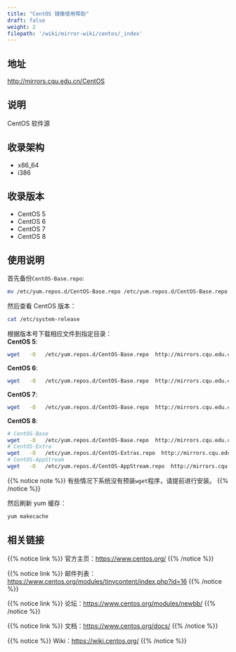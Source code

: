 ```yaml
---
title: "CentOS 镜像使用帮助"
draft: false
weight: 2
filepath: '/wiki/mirror-wiki/centos/_index'
---
```

## 地址

http://mirrors.cqu.edu.cn/CentOS

## 说明

CentOS 软件源

## 收录架构

- x86_64
- i386

## 收录版本

- CentOS 5
- CentOS 6
- CentOS 7
- CentOS 8

## 使用说明

首先备份`CentOS-Base.repo`:


```bash
mv /etc/yum.repos.d/CentOS-Base.repo /etc/yum.repos.d/CentOS-Base.repo.backup
```


然后查看 CentOS 版本：


```bash
cat /etc/system-release
```


根据版本号下载相应文件到指定目录：</br>
**CentOS 5**:

```bash
wget   -O   /etc/yum.repos.d/CentOS-Base.repo  http://mirrors.cqu.edu.cn/repo/centos/Centos-5.repo
```

**CentOS 6**:

```bash
wget   -O   /etc/yum.repos.d/CentOS-Base.repo  http://mirrors.cqu.edu.cn/repo/centos/Centos-6.repo
```

**CentOS 7**:

```bash
wget   -O   /etc/yum.repos.d/CentOS-Base.repo  http://mirrors.cqu.edu.cn/repo/centos/Centos-7.repo
```

**CentOS 8**:

```bash
# CentOS-Base
wget   -O   /etc/yum.repos.d/CentOS-Base.repo  http://mirrors.cqu.edu.cn/repo/centos/Centos-8-repo/CentOS-Base.repo
# CentOS-Extra
wget   -O   /etc/yum.repos.d/CentOS-Extras.repo  http://mirrors.cqu.edu.cn/repo/centos/Centos-8-repo/CentOS-Extras.repo
# CentOS-AppStream
wget   -O   /etc/yum.repos.d/CentOS-AppStream.repo  http://mirrors.cqu.edu.cn/repo/centos/Centos-8-repo/CentOS-AppStream.repo
```


{{% notice note %}}
有些情况下系统没有预装`wget`程序，请提前进行安装。
{{% /notice %}}


然后刷新 yum 缓存：

```bash
yum makecache
```

## 相关链接


{{% notice link %}}
官方主页：https://www.centos.org/
{{% /notice %}}


{{% notice link %}}
邮件列表：https://www.centos.org/modules/tinycontent/index.php?id=16
{{% /notice %}}


{{% notice link %}}
论坛：https://www.centos.org/modules/newbb/
{{% /notice %}}


{{% notice link %}}
文档：https://www.centos.org/docs/
{{% /notice %}}


{{% notice %}}
Wiki：https://wiki.centos.org/
{{% /notice %}}
